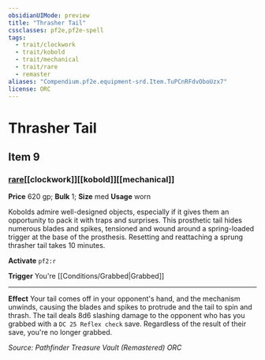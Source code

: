 ```yaml
---
obsidianUIMode: preview
title: "Thrasher Tail"
cssclasses: pf2e,pf2e-spell
tags:
  - trait/clockwork
  - trait/kobold
  - trait/mechanical
  - trait/rare
  - remaster
aliases: "Compendium.pf2e.equipment-srd.Item.TuPCnRFdvOboUzx7"
license: ORC
---
```

# Thrasher Tail
## Item 9
### [rare](rare "Rare Rarity Trait")[[clockwork]][[kobold]][[mechanical]]


**Price** 620 gp; 
**Bulk** 1; **Size** med
**Usage** worn

Kobolds admire well-designed objects, especially if it gives them an opportunity to pack it with traps and surprises. This prosthetic tail hides numerous blades and spikes, tensioned and wound around a spring-loaded trigger at the base of the prosthesis. Resetting and reattaching a sprung thrasher tail takes 10 minutes.

**Activate** `pf2:r`

**Trigger** You're [[Conditions/Grabbed|Grabbed]]

* * *

**Effect** Your tail comes off in your opponent's hand, and the mechanism unwinds, causing the blades and spikes to protrude and the tail to spin and thrash. The tail deals 8d6 slashing damage to the opponent who has you grabbed with a `DC 25 Reflex check` save. Regardless of the result of their save, you're no longer grabbed.

*Source: Pathfinder Treasure Vault (Remastered)*
*ORC*